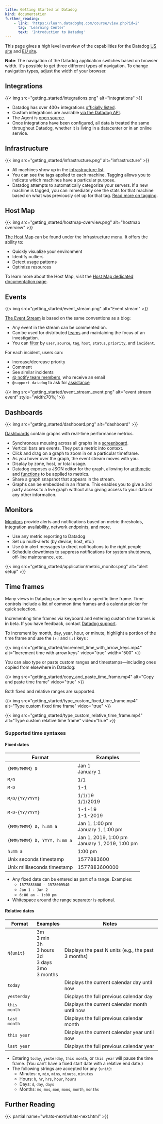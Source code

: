 ```yaml
---
title: Getting Started in Datadog
kind: documentation
further_reading:
    - link: 'https://learn.datadoghq.com/course/view.php?id=2'
      tag: 'Learning Center'
      text: 'Introduction to Datadog'
---
```


This page gives a high level overview of the capabilities for the Datadog [US site][1] and [EU site][2].

**Note**: The navigation of the Datadog application switches based on browser width. It's possible to get three different types of navigation. To change navigation types, adjust the width of your browser.

## Integrations

{{< img src="getting_started/integrations.png" alt="integrations"  >}}

- Datadog has over 400+ integrations [officially listed][3].
- Custom integrations are available [via the Datadog API][4].
- The Agent is [open source][5].
- Once integrations have been configured, all data is treated the same throughout Datadog, whether it is living in a datacenter or in an online service.

## Infrastructure

{{< img src="getting_started/infrastructure.png" alt="infrastructure"  >}}

- All machines show up in the [infrastructure list][6].
- You can see the tags applied to each machine. Tagging allows you to indicate which machines have a particular purpose.
- Datadog attempts to automatically categorize your servers. If a new machine is tagged, you can immediately see the stats for that machine based on what was previously set up for that tag. [Read more on tagging][7].

## Host Map

{{< img src="getting_started/hostmap-overview.png" alt="hostmap overview"  >}}

[The Host Map][8] can be found under the Infrastructure menu. It offers the ability to:

- Quickly visualize your environment
- Identify outliers
- Detect usage patterns
- Optimize resources

To learn more about the Host Map, visit the [Host Map dedicated documentation page][8].

## Events

{{< img src="getting_started/event_stream.png" alt="Event stream"  >}}

[The Event Stream][9] is based on the same conventions as a blog:

- Any event in the stream can be commented on.
- Can be used for distributed [teams][10] and maintaining the focus of an investigation.
- You can [filter][11] by `user`, `source`, `tag`, `host`, `status`, `priority`, and `incident`.

For each incident, users can:

- Increase/decrease priority
- Comment
- See similar incidents
- [@ notify team members][12], who receive an email
- `@support-datadog` to ask for [assistance][13]

{{< img src="getting_started/event_stream_event.png" alt="event stream event"  style="width:70%;">}}

## Dashboards

{{< img src="getting_started/dashboard.png" alt="dashboard"  >}}

[Dashboards][14] contain graphs with real-time performance metrics.

- Synchronous mousing across all graphs in a [screenboard][15].
- Vertical bars are events. They put a metric into context.
- Click and drag on a graph to zoom in on a particular timeframe.
- As you hover over the graph, the event stream moves with you.
- Display by zone, host, or total usage.
- Datadog exposes a JSON editor for the graph, allowing for [arithmetic][16] and [functions][17] to be applied to metrics.
- Share a graph snapshot that appears in the stream.
- Graphs can be embedded in an iframe. This enables you to give a 3rd party access to a live graph without also giving access to your data or any other information.

## Monitors

[Monitors][18] provide alerts and notifications based on metric thresholds, integration availability, network endpoints, and more.

- Use any metric reporting to Datadog
- Set up multi-alerts (by device, host, etc.)
- Use `@` in alert messages to direct notifications to the right people
- Schedule downtimes to suppress notifications for system shutdowns, off-line maintenance, etc.

{{< img src="getting_started/application/metric_monitor.png" alt="alert setup" >}}

## Time frames
Many views in Datadog can be scoped to a specific time frame. Time controls include a list of common time frames and a calendar picker for quick selection.

<div class="alert alert-warning">
  Incrementing time frames via keyboard and entering custom time frames is in beta. If you have feedback, contact <a href="https://docs.datadoghq.com/help">Datadog support</a>.
</div>

To increment by month, day, year, hour, or minute, highlight a portion of the time frame and use the `[↑]` and `[↓]` keys :

{{< img src="getting_started/increment_time_with_arrow_keys.mp4" alt="Increment time with arrow keys" video="true" width="500" >}}

You can also type or paste custom ranges and timestamps—including ones copied from elsewhere in Datadog:

{{< img src="getting_started/copy_and_paste_time_frame.mp4" alt="Copy and paste time frame" video="true" >}}

Both fixed and relative ranges are supported:

{{< img src="getting_started/type_custom_fixed_time_frame.mp4" alt="Type custom fixed time frame" video="true" >}}

{{< img src="getting_started/type_custom_relative_time_frame.mp4" alt="Type custom relative time frame" video="true" >}}

### Supported time syntaxes

#### Fixed dates

| Format                       | Examples                                         |
|------------------------------|--------------------------------------------------|
| `{MMM/MMMM} D`               | Jan 1<br>January 1                               |
| `M/D`                        | 1&#8203;/&#8203;1                                |
| `M-D`                        | 1-1                                              |
| `M/D/{YY/YYYY}`              | 1/1/19<br> 1/1/2019                              |
| `M-D-{YY/YYYY}`              | 1-1-19<br> 1-1-2019                              |
| `{MMM/MMMM} D, h:mm a`       | Jan 1, 1:00 pm<br>January 1, 1:00 pm             |
| `{MMM/MMMM} D, YYYY, h:mm a` | Jan 1, 2019, 1:00 pm<br>January 1, 2019, 1:00 pm |
| `h:mm a`                     | 1:00 pm                                          |
| Unix seconds timestamp       | 1577883600                                       |
| Unix milliseconds timestamp  | 1577883600000                                    |

* Any fixed date can be entered as part of a range. Examples:
  * `1577883600 - 1578009540`
  * `Jan 1 - Jan 2`
  * `6:00 am - 1:00 pm`
* Whitespace around the range separator is optional.

#### Relative dates

| Format          | Examples                                                       | Notes                                                                              |
|-----------------|---------------------------|-------------------------------------------------------------------------------|
| `N{unit}`       | 3m<br>3 min<br>3h<br>3 hours<br>3d<br>3 days<br>3mo<br>3 months | Displays the past N units (e.g., the past 3 months) |
| `today`       |                                                                  | Displays the current calendar day until now |
| `yesterday`   |                                                                  | Displays the full previous calendar day             |
| `this month`  |                                                                  | Displays the current calendar month until now       |
| `last month`  |                                                                  | Displays the full previous calendar month           |
| `this year`   |                                                                  | Displays the current calendar year until now       |
| `last year`   |                                                                  | Displays the full previous calendar year            |

* Entering `today`, `yesterday`, `this month`, or `this year` will pause the time frame. (You can’t have a fixed start date with a relative end date.)
* The following strings are accepted for any `{unit}`:
  * Minutes: `m`, `min`, `mins`, `minute`, `minutes`
  * Hours: `h`, `hr`, `hrs`, `hour`, `hours`
  * Days: `d`, `day`, `days`
  * Months: `mo`, `mos`, `mon`, `mons`, `month`, `months`

## Further Reading

{{< partial name="whats-next/whats-next.html" >}}

[1]: https://app.datadoghq.com
[2]: https://app.datadoghq.eu
[3]: http://www.datadoghq.com/integrations
[4]: /api
[5]: https://github.com/DataDog/dd-agent
[6]: /infrastructure
[7]: /tagging
[8]: /infrastructure/hostmap
[9]: /events
[10]: /account_management/users
[11]: https://www.datadoghq.com/blog/filter-datadog-events-stream-pinpoint-events-infrastructure
[12]: /events/#@-notifications
[13]: /help
[14]: /dashboards
[15]: /dashboards/screenboard
[16]: /dashboards/functions
[17]: https://www.datadoghq.com/blog/rank-filter-performance-monitoring-metrics-top-function
[18]: /monitors
